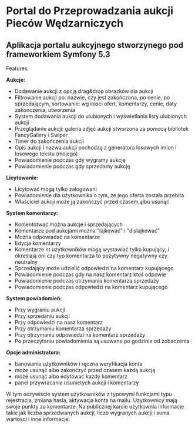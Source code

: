 # Portal do Przeprowadzania aukcji Pieców Wędzarniczych
## Aplikacja portalu aukcyjnego stworzynego pod frameworkiem Symfony 5.3
Features:

__Aukcje:__
  - Dodawanie aukcji z opcją drag&drop obrazków dla aukcji
  - Filtrowanie aukcji po: nazwie, czy jest zakończona, po cenie, po sprzedającym, sortowanie: wg ilosci ofert, komentarzy, cenie, daty zakonczenia, utworzenia
  - System dodawania aukcji do ulubionych i wyświetlania listy ulubionych aukcji
  - Przeglądanie aukcji: galeria zdjęć aukcji stworzona za pomocą bibliotek FancyGallery i Swiper
  - Timer do zakończenia aukcji
  - Opis aukcji i nazwa aukcji pochodzą z generatora losowych imion i losowego tekstu (mojego)
  - Powiadomienie podczas gdy wygramy aukcję
  - Powiadomienie podczas gdy sprzedamy aukcję
  
  __Licytowanie:__
  - Licytować mogą tylko zalogowani
  - Powiadomienie dla użytkownika o tym, że jego oferta została przebita
  - Właściciel aukcji może ją zakończyć przed czasem,ąlbo usunąć
  
__System komentarzy:__
  - Komentotwać można aukcje i sprzedających
  - Komentarze pod aukcjami można "lajkować" i "dislajkować"
  - Można odpowiadać na komentarze
  - Edycja komentarzy
  - Komentarze nt użytkowników mogą wystawiać tylko kupujący, i określają oni czy typ komentarza to pozytywny negatywny czy neutralny
  - Sprzedający może udzielić odpowiedzi na komentarz kupującego
  - Powiadomienie podczas gdy na nasz komentarz ktoś odpowie
  - Powiadomienie podczas otrzymania komentarza sprzedaży
  - Powiadomienie podczas odpowiedzi na komentarz kupującego
    
  
  
__System powiadomień:__
  - Przy wygraniu aukcji
  - Przy sprzedaniu aukcji
  - Przy odpowiedzi na nasz komentarz
  - Przy otrzymaniu komentarza sprzedaży
  - Przy otrzymaniu odpowiedzi na komentarz sprzedaży
  - Po przeczytaniu powiadomienia są usuwane po godzinie od zobaczenia
    
 __Opcje administratora:__
  - banowanie użytkowników i ręczna weryfikacja konta
  - może usunąć albo zakonćzyć przed czasem każdą aukcję
  - może usunąć albo edytować każdy komentarz
  - panel przywracania usunietych aukcji i komentarzy
    
    
    
W tym oczywiście system użytkowników z typowymi funkcjami typu rejestracja, zmiana hasla, aktywacja konta na mailu. Użytkownicy mają swoje punkty za komentarze. Na publicznej karcie użytkownia informacje takie jak liczba sprzedwanych aukcji, liczb wygranych aukcji i suma wartosci i inne informacje.

